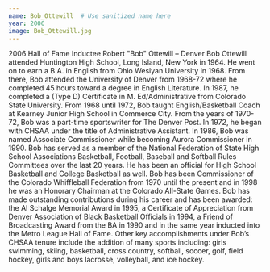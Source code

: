 ```yaml
---
name: Bob_Ottewill  # Use sanitized name here
year: 2006
image: Bob_Ottewill.jpg
---
```


2006 Hall of Fame Inductee Robert "Bob" Ottewill – Denver
Bob Ottewill attended Huntington High School, Long Island, New York in 1964. He went on
to earn a B.A. in English from Ohio Weslyan University in 1968. From there, Bob attended
the University of Denver from 1968-72 where he completed 45 hours toward a degree in
English Literature. In 1987, he completed a (Type D) Certificate in M. Ed/Administrative
from Colorado State University.
From 1968 until 1972, Bob taught English/Basketball Coach at Kearney Junior High School
in Commerce City. From the years of 1970-72, Bob was a part-time sportswriter for The
Denver Post. In 1972, he began with CHSAA under the title of Administrative Assistant. In
1986, Bob was named Associate Commissioner while becoming Aurora Commissioner in
1990.
Bob has served as a member of the National Federation of State High School Associations
Basketball, Football, Baseball and Softball Rules Committees over the last 20 years. He has
been an official for High School Basketball and College Basketball as well. Bob has been
Commissioner of the Colorado Whiffleball Federation from 1970 until the present and in
1998 he was an Honorary Chairman at the Colorado All-State Games.
Bob has made outstanding contributions during his career and has been awarded: the Al
Schalge Memorial Award in 1995, a Certificate of Appreciation from Denver Association of
Black Basketball Officials in 1994, a Friend of Broadcasting Award from the BA in 1990 and
in the same year inducted into the Metro League Hall of Fame.
Other key accomplishments under Bob’s CHSAA tenure include the addition of many sports
including: girls swimming, skiing, basketball, cross country, softball, soccer, golf, field
hockey, girls and boys lacrosse, volleyball, and ice hockey.